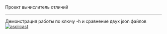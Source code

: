 Проект вычислитель отличий

********  *********   ********

Демонстрация работы по ключу -h и сравнение двух json файлов
[![asciicast](https://asciinema.org/a/I31VEe1cS69VEiyrG7wgHL3LB.svg)](https://asciinema.org/a/I31VEe1cS69VEiyrG7wgHL3LB)
